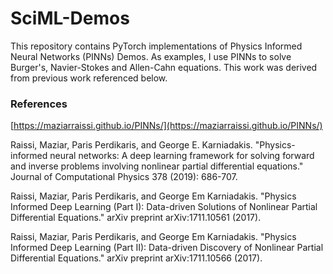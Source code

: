 # SciML-Demos
This repository contains PyTorch implementations of Physics Informed Neural Networks (PINNs) Demos. As examples, I use PINNs to solve Burger's, Navier-Stokes and Allen-Cahn equations. This work was derived from previous work referenced below. 


### References
[https://maziarraissi.github.io/PINNs/](https://maziarraissi.github.io/PINNs/)

Raissi, Maziar, Paris Perdikaris, and George E. Karniadakis. "Physics-informed neural networks: A deep learning framework for solving forward and inverse problems involving nonlinear partial differential equations." Journal of Computational Physics 378 (2019): 686-707.

Raissi, Maziar, Paris Perdikaris, and George Em Karniadakis. "Physics Informed Deep Learning (Part I): Data-driven Solutions of Nonlinear Partial Differential Equations." arXiv preprint arXiv:1711.10561 (2017).

Raissi, Maziar, Paris Perdikaris, and George Em Karniadakis. "Physics Informed Deep Learning (Part II): Data-driven Discovery of Nonlinear Partial Differential Equations." arXiv preprint arXiv:1711.10566 (2017).
